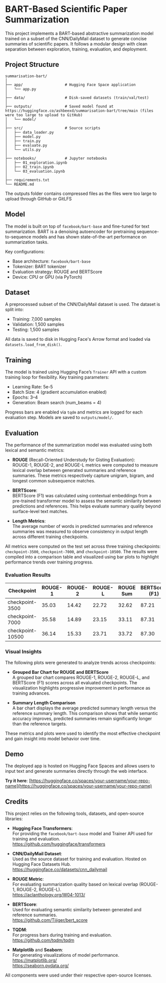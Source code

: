 # BART-Based Scientific Paper Summarization

This project implements a BART-based abstractive summarization model trained on a subset of the CNN/DailyMail dataset to generate concise summaries of scientific papers. It follows a modular design with clean separation between exploration, training, evaluation, and deployment.

## Project Structure

```
summarisation-bart/
│
├── app/                   # Hugging Face Space application
│   └── app.py
│
├── data/                  # Disk-saved datasets (train/val/test)
│
├── outputs/               # Saved model found at https://huggingface.co/ashbeexd/summarisation-bart/tree/main (files were too large to upload to GitHub)
│   └── model/
│
├── src/                   # Source scripts
│   ├── data_loader.py
│   ├── model.py
│   ├── train.py
│   ├── evaluate.py
│   └── utils.py
│
├── notebooks/             # Jupyter notebooks
│   ├── 01_exploration.ipynb
│   ├── 02_train.ipynb
│   └── 03_evaluation.ipynb
│
├── requirements.txt
└── README.md
```
The outputs folder contains compressed files as the files were too large to upload through GitHub or GitLFS

## Model

The model is built on top of `facebook/bart-base` and fine-tuned for text summarization. BART is a denoising autoencoder for pretraining sequence-to-sequence models and has shown state-of-the-art performance on summarization tasks.

Key configurations:
- Base architecture: `facebook/bart-base`
- Tokenizer: BART tokenizer
- Evaluation strategy: ROUGE and BERTScore
- Device: CPU or GPU (via PyTorch)

## Dataset

A preprocessed subset of the CNN/DailyMail dataset is used. The dataset is split into:
- Training: 7,000 samples
- Validation: 1,500 samples
- Testing: 1,500 samples

All data is saved to disk in Hugging Face's Arrow format and loaded via `datasets.load_from_disk()`.

## Training

The model is trained using Hugging Face’s `Trainer` API with a custom training loop for flexibility. Key training parameters:
- Learning Rate: 5e-5
- Batch Size: 4 (gradient accumulation enabled)
- Epochs: 3–4
- Generation: Beam search (num_beams = 4)

Progress bars are enabled via `tqdm` and metrics are logged for each evaluation step. Models are saved to `outputs/model/`.

## Evaluation

The performance of the summarization model was evaluated using both lexical and semantic metrics:

- **ROUGE** (Recall-Oriented Understudy for Gisting Evaluation):  
  ROUGE-1, ROUGE-2, and ROUGE-L metrics were computed to measure lexical overlap between generated summaries and reference summaries. These metrics respectively capture unigram, bigram, and longest common subsequence matches.

- **BERTScore**:  
  BERTScore (F1) was calculated using contextual embeddings from a pre-trained transformer model to assess the semantic similarity between predictions and references. This helps evaluate summary quality beyond surface-level text matches.

- **Length Metrics**:  
  The average number of words in predicted summaries and reference summaries was measured to observe consistency in output length across different training checkpoints.

All metrics were computed on the test set across three training checkpoints: `checkpoint-3500`, `checkpoint-7000`, and `checkpoint-10500`. The results were compiled into a comparison table and visualized using bar plots to highlight performance trends over training progress.

### Evaluation Results

| Checkpoint       | ROUGE-1 | ROUGE-2 | ROUGE-L | ROUGE Sum | BERTScore (F1) | Pred Len | Ref Len |
|------------------|---------|---------|---------|------------|----------------|----------|---------|
| checkpoint-3500  | 35.03   | 14.42   | 22.72   | 32.62      | 87.21          | 99.01    | 51.71   |
| checkpoint-7000  | 35.58   | 14.89   | 23.15   | 33.11      | 87.31          | 98.12    | 51.71   |
| checkpoint-10500 | 36.14   | 15.33   | 23.71   | 33.72      | 87.30          | 94.11    | 51.71   |

### Visual Insights

The following plots were generated to analyze trends across checkpoints:

- **Grouped Bar Chart for ROUGE and BERTScore**  
  A grouped bar chart compares ROUGE-1, ROUGE-2, ROUGE-L, and BERTScore (F1) scores across all evaluated checkpoints. The visualization highlights progressive improvement in performance as training advances.

- **Summary Length Comparison**  
  A bar chart displays the average predicted summary length versus the reference summary length. This comparison shows that while semantic accuracy improves, predicted summaries remain significantly longer than the reference targets.

These metrics and plots were used to identify the most effective checkpoint and gain insight into model behavior over time.

## Demo

The deployed app is hosted on Hugging Face Spaces and allows users to input text and generate summaries directly through the web interface.

**Try it here**: [https://huggingface.co/spaces/your-username/your-repo-name](https://huggingface.co/spaces/your-username/your-repo-name)

## Credits

This project relies on the following tools, datasets, and open-source libraries:

- **Hugging Face Transformers**:  
  For providing the `facebook/bart-base` model and Trainer API used for training and evaluation.  
  https://github.com/huggingface/transformers

- **CNN/DailyMail Dataset**:  
  Used as the source dataset for training and evaluation. Hosted on Hugging Face Datasets Hub.  
  https://huggingface.co/datasets/cnn_dailymail

- **ROUGE Metric**:  
  For evaluating summarization quality based on lexical overlap (ROUGE-1, ROUGE-2, ROUGE-L).  
  https://aclanthology.org/W04-1013/

- **BERTScore**:  
  Used for evaluating semantic similarity between generated and reference summaries.  
  https://github.com/Tiiiger/bert_score

- **TQDM**:  
  For progress bars during training and evaluation.  
  https://github.com/tqdm/tqdm

- **Matplotlib** and **Seaborn**:  
  For generating visualizations of model performance.  
  https://matplotlib.org/  
  https://seaborn.pydata.org/

All components were used under their respective open-source licenses.

